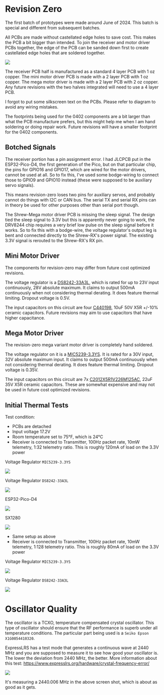 # Revision Zero

The first batch of prototypes were made around June of 2024. This batch is special and different from subsequent batches.

All PCBs are made without castellated edge holes to save cost. This makes the PCB a bit bigger than intended. To join the receiver and motor driver PCBs together, the edge of the PCB can be sanded down first to create castellated edge holes that are soldered together.

![](imgs/shrew-family-rev0.jpg)

The receiver PCB half is manufactured as a standard 4 layer PCB with 1 oz copper. The mini motor driver PCB is made with a 2 layer PCB with 1 oz copper. The mega motor driver is made with a 2 layer PCB with 2 oz copper. Any future revisions with the two halves integrated will need to use a 4 layer PCB.

I forgot to put some silkscreen text on the PCBs. Please refer to diagram to avoid any wiring mistakes.

The footprints being used for the 0402 components are a bit larger than what the PCB manufacture prefers, but this might help me when I am hand soldering or doing repair work. Future revisions will have a smaller footprint for the 0402 components.

## Botched Signals

The receiver portion has a pin assignment error. I had JLCPCB put in the ESP32-Pico-D4, the first generation of the Pico, but on that particular chip, the pins for GPIO16 and GPIO17, which are wired for the motor drivers, cannot be used at all. So to fix this, I've used some bodge-wiring to connect those to GPIO9 and GPIO10 instead (these were supposed to be auxiliary servo signals).

This means revision-zero loses two pins for auxiliary servos, and probably cannot do things with I2C or CAN bus. The serial TX and serial RX pins can in theory be used for other purposes other than serial port though.

The Shrew-Mega motor driver PCB is missing the sleep signal. The design tied the sleep signal to 3.3V but this is apparently never going to work, the DRV8244 chip requires a very brief low pulse on the sleep signal before it works. So to fix this with a bodge-wire, the voltage regulator's output leg is bent and connected directly to the Shrew-RX's power signal. The existing 3.3V signal is rerouted to the Shrew-RX's RX pin.

## Mini Motor Driver

The components for revision-zero may differ from future cost optimized revisions.

The voltage regulator is a [DS8242-33A3L](https://jlcpcb.com/partdetail/Dstech-DS824233A3L/C5884130), which is rated for up to 23V input continuously, 28V absolute maximum. It claims to output 500mA continuously when not considering thermal derating. It does feature thermal limiting. Dropout voltage is 0.5V.

The input capacitors on this circuit are four [C440198](https://jlcpcb.com/partdetail/439567-GRM21BR61H106KE43L/C440198), 10uF 50V X5R +/-10% ceramic capacitors. Future revisions may aim to use capacitors that have higher capacitance.

## Mega Motor Driver

The revision-zero mega variant motor driver is completely hand soldered.

The voltage regulator on it is a [MIC5239-3.3YS](https://www.digikey.com/en/products/detail/microchip-technology/MIC5239-3-3YS-TR/1030750). It is rated for a 30V input, 32V absolute maximum input. It claims to output 500mA continuously when not considering thermal derating. It does feature thermal limiting. Dropout voltage is 0.35V.

The input capacitors on this circuit are 7x [C2012X5R1V226M125AC](https://www.digikey.com/en/products/detail/tdk-corporation/C2012X5R1V226M125AC/3951664), 22uF 35V X5R ceramic capacitors. These are somewhat expensive and may not be used in future cost optimized revisions.

## Initial Thermal Tests

Test condition:

 * PCBs are detached
 * Input voltage 17.2V
 * Room temperature set to 75°F, which is 24°C
 * Receiver is connected to Transmitter, 100Hz packet rate, 10mW telemetry, 1:32 telemetry ratio. This is roughly 120mA of load on the 3.3V power

Voltage Regulator `MIC5239-3.3YS`

![](imgs/thermal-rev0-mic5239.jpg)

Voltage Regulator `DS8242-33A3L`

![](imgs/thermal-rev0-ds8242.jpg)

ESP32-Pico-D4

![](imgs/thermal-rev0-esp32.jpg)

SX1280

![](imgs/thermal-rev0-sx1280.jpg)

 * Same setup as above
 * Receiver is connected to Transmitter, 100Hz packet rate, 10mW telemetry, 1:128 telemetry ratio. This is roughly 80mA of load on the 3.3V power

Voltage Regulator `MIC5239-3.3YS`

![](imgs/thermal-rev0-mic5239-lower.jpg)

Voltage Regulator `DS8242-33A3L`

![](imgs/thermal-rev0-ds8242-lower.jpg)

# Oscillator Quality

The oscillator is a TCXO, temperature compensated crystal oscillator. This type of oscillator should ensure that the RF performance is superb under all temperature conditions. The particular part being used is a `Seiko Epson X1G0054410320`.

ExpressLRS has a test mode that generates a continuous wave at 2440 MHz and you are supposed to measure it to see how good your oscillator is. The lower the deviation from 2440 MHz, the better. More information about this test: https://www.expresslrs.org/hardware/crystal-frequency-error/

![](imgs/center_freq.png)

It's measuring a 2440.006 MHz in the above screen shot, which is about as good as it gets.
